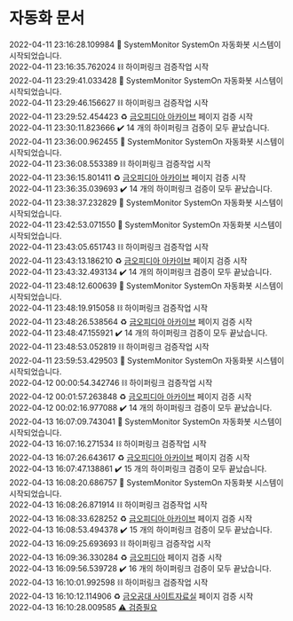 # 자동화 문서

2022-04-11 23:16:28.109984 :rocket: SystemMonitor SystemOn 자동화봇 시스템이 시작되었습니다.  
2022-04-11 23:16:35.762024 :chains: 하이퍼링크 검증작업 시작  
2022-04-11 23:29:41.033428 :rocket: SystemMonitor SystemOn 자동화봇 시스템이 시작되었습니다.  
2022-04-11 23:29:46.156627 :chains: 하이퍼링크 검증작업 시작  
2022-04-11 23:29:52.454423 :recycle: [금오피디아 아카이브](https://github.com/Htmla69/Kumoh_In7) 페이지 검증 시작  
2022-04-11 23:30:11.823666 :heavy_check_mark: 14 개의 하이퍼링크 검증이 모두 끝났습니다.  
2022-04-11 23:36:00.962455 :rocket: SystemMonitor SystemOn 자동화봇 시스템이 시작되었습니다.  
2022-04-11 23:36:08.553389 :chains: 하이퍼링크 검증작업 시작  
2022-04-11 23:36:15.801411 :recycle: [금오피디아 아카이브](https://github.com/Htmla69/Kumoh_In7) 페이지 검증 시작  
2022-04-11 23:36:35.039693 :heavy_check_mark: 14 개의 하이퍼링크 검증이 모두 끝났습니다.  
2022-04-11 23:38:37.232829 :rocket: SystemMonitor SystemOn 자동화봇 시스템이 시작되었습니다.  
2022-04-11 23:42:53.071550 :rocket: SystemMonitor SystemOn 자동화봇 시스템이 시작되었습니다.  
2022-04-11 23:43:05.651743 :chains: 하이퍼링크 검증작업 시작  
2022-04-11 23:43:13.186210 :recycle: [금오피디아 아카이브](https://github.com/Htmla69/Kumoh_In7) 페이지 검증 시작  
2022-04-11 23:43:32.493134 :heavy_check_mark: 14 개의 하이퍼링크 검증이 모두 끝났습니다.  
2022-04-11 23:48:12.600639 :rocket: SystemMonitor SystemOn 자동화봇 시스템이 시작되었습니다.  
2022-04-11 23:48:19.915058 :chains: 하이퍼링크 검증작업 시작  
2022-04-11 23:48:26.538564 :recycle: [금오피디아 아카이브](https://github.com/Htmla69/Kumoh_In7) 페이지 검증 시작  
2022-04-11 23:48:47.155921 :heavy_check_mark: 14 개의 하이퍼링크 검증이 모두 끝났습니다.  
2022-04-11 23:48:53.052819 :chains: 하이퍼링크 검증작업 시작  
2022-04-11 23:59:53.429503 :rocket: SystemMonitor SystemOn 자동화봇 시스템이 시작되었습니다.  
2022-04-12 00:00:54.342746 :chains: 하이퍼링크 검증작업 시작  
2022-04-12 00:01:57.263848 :recycle: [금오피디아 아카이브](https://github.com/Htmla69/Kumoh_In7) 페이지 검증 시작  
2022-04-12 00:02:16.977088 :heavy_check_mark: 14 개의 하이퍼링크 검증이 모두 끝났습니다.  
2022-04-13 16:07:09.743041 :rocket: SystemMonitor SystemOn 자동화봇 시스템이 시작되었습니다.  
2022-04-13 16:07:16.271534 :chains: 하이퍼링크 검증작업 시작  
2022-04-13 16:07:26.643617 :recycle: [금오피디아 아카이브](https://github.com/Htmla69/Kumoh_In7) 페이지 검증 시작  
2022-04-13 16:07:47.138861 :heavy_check_mark: 15 개의 하이퍼링크 검증이 모두 끝났습니다.  
2022-04-13 16:08:20.686757 :rocket: SystemMonitor SystemOn 자동화봇 시스템이 시작되었습니다.  
2022-04-13 16:08:26.871914 :chains: 하이퍼링크 검증작업 시작  
2022-04-13 16:08:33.628252 :recycle: [금오피디아 아카이브](https://github.com/Htmla69/Kumoh_In7) 페이지 검증 시작  
2022-04-13 16:08:53.494378 :heavy_check_mark: 15 개의 하이퍼링크 검증이 모두 끝났습니다.  
2022-04-13 16:09:25.693693 :chains: 하이퍼링크 검증작업 시작  
2022-04-13 16:09:36.330284 :recycle: [금오피디아](https://github.com/Htmla69/Kumoh_In7/tree/main/Pages/Wiki#-%EA%B8%88%EC%98%A4%ED%94%BC%EB%94%94%EC%95%84) 페이지 검증 시작  
2022-04-13 16:09:56.539728 :heavy_check_mark: 16 개의 하이퍼링크 검증이 모두 끝났습니다.  
2022-04-13 16:10:01.992598 :chains: 하이퍼링크 검증작업 시작  
2022-04-13 16:10:12.114906 :recycle: [금오공대 사이트자료실](https://github.com/Htmla69/Kumoh_In7/blob/main/Pages/Site.md#%EA%B8%88%EC%98%A4%EA%B3%B5%EB%8C%80-%EC%82%AC%EC%9D%B4%ED%8A%B8%EC%9E%90%EB%A3%8C%EC%8B%A4) 페이지 검증 시작  
2022-04-13 16:10:28.009585 [:warning: 검증필요](https://github.com/Htmla69/Kumoh_In7/blob/main/Beginner.md#%EA%B8%88%EC%98%A4%EA%B3%B5%EB%8C%80-%EC%83%88%EB%82%B4%EA%B8%B0-%EC%9E%90%EB%A3%8C%EC%8B%A4)  
